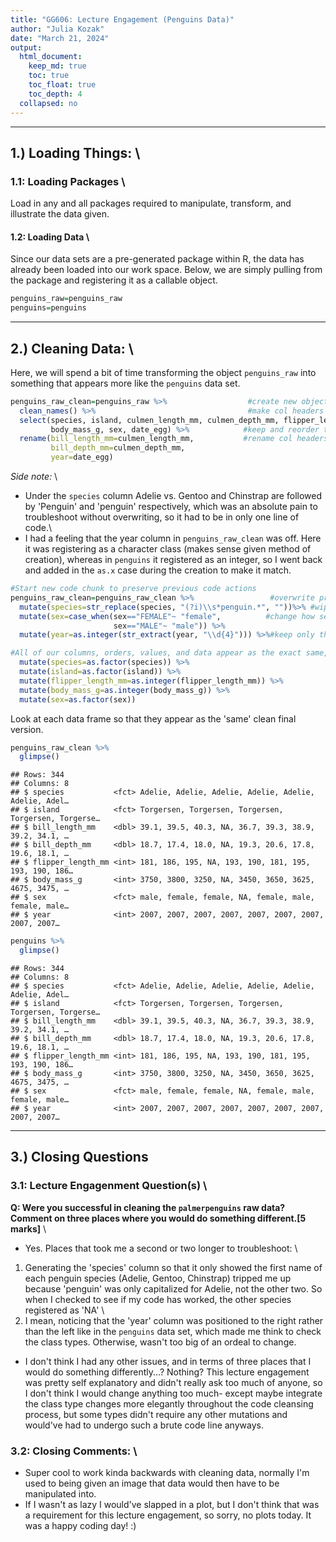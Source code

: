```yaml
---
title: "GG606: Lecture Engagement (Penguins Data)"
author: "Julia Kozak"
date: "March 21, 2024"
output: 
  html_document:
    keep_md: true
    toc: true
    toc_float: true
    toc_depth: 4
  collapsed: no
---
```



________________________________________________________________________________
## 1.) Loading Things: \
### 1.1: Loading Packages \
Load in any and all packages required to manipulate, transform, and illustrate the data given.


#### 1.2: Loading Data \
Since our data sets are a pre-generated package within R, the data has already been loaded into our work space. Below, we are simply pulling from the package and registering it as a callable object. 

```r
penguins_raw=penguins_raw
penguins=penguins
```

________________________________________________________________________________
## 2.) Cleaning Data: \

Here, we will spend a bit of time transforming the object `penguins_raw` into something that appears more like the `penguins` data set.  

```r
penguins_raw_clean=penguins_raw %>%                  #create new object
  clean_names() %>%                                  #make col headers clean
  select(species, island, culmen_length_mm, culmen_depth_mm, flipper_length_mm, 
         body_mass_g, sex, date_egg) %>%            #keep and reorder these cols
  rename(bill_length_mm=culmen_length_mm,           #rename col headers 
         bill_depth_mm=culmen_depth_mm,
         year=date_egg)
```

*Side note:* \

- Under the `species` column Adelie vs. Gentoo and Chinstrap are followed by 'Penguin' and 'penguin' respectively, which was an absolute pain to troubleshoot without overwriting, so it had to be in only one line of code.\
- I had a feeling that the year column in `penguins_raw_clean` was off. Here it was registering as a character class (makes sense given method of creation), whereas in `penguins` it registered as an integer, so I went back and added in the `as.x` case during the creation to make it match. 


```r
#Start new code chunk to preserve previous code actions 
penguins_raw_clean=penguins_raw_clean %>%                 #overwrite previous data frame
  mutate(species=str_replace(species, "(?i)\\s*penguin.*", ""))%>% #wipe everything post
  mutate(sex=case_when(sex=="FEMALE"~ "female",          #change how sexes appear in col
                       sex=="MALE"~ "male")) %>%
  mutate(year=as.integer(str_extract(year, "\\d{4}"))) %>%#keep only the year, not date

#All of our columns, orders, values, and data appear as the exact same, except that they differ in the actual class type. Below we quickly convert each column to match that of the 'penguins` data frame:
  mutate(species=as.factor(species)) %>%
  mutate(island=as.factor(island)) %>%
  mutate(flipper_length_mm=as.integer(flipper_length_mm)) %>%
  mutate(body_mass_g=as.integer(body_mass_g)) %>%
  mutate(sex=as.factor(sex)) 
```

Look at each data frame so that they appear as the 'same' clean final version. 

```r
penguins_raw_clean %>%
  glimpse()
```

```
## Rows: 344
## Columns: 8
## $ species           <fct> Adelie, Adelie, Adelie, Adelie, Adelie, Adelie, Adel…
## $ island            <fct> Torgersen, Torgersen, Torgersen, Torgersen, Torgerse…
## $ bill_length_mm    <dbl> 39.1, 39.5, 40.3, NA, 36.7, 39.3, 38.9, 39.2, 34.1, …
## $ bill_depth_mm     <dbl> 18.7, 17.4, 18.0, NA, 19.3, 20.6, 17.8, 19.6, 18.1, …
## $ flipper_length_mm <int> 181, 186, 195, NA, 193, 190, 181, 195, 193, 190, 186…
## $ body_mass_g       <int> 3750, 3800, 3250, NA, 3450, 3650, 3625, 4675, 3475, …
## $ sex               <fct> male, female, female, NA, female, male, female, male…
## $ year              <int> 2007, 2007, 2007, 2007, 2007, 2007, 2007, 2007, 2007…
```

```r
penguins %>%
  glimpse()
```

```
## Rows: 344
## Columns: 8
## $ species           <fct> Adelie, Adelie, Adelie, Adelie, Adelie, Adelie, Adel…
## $ island            <fct> Torgersen, Torgersen, Torgersen, Torgersen, Torgerse…
## $ bill_length_mm    <dbl> 39.1, 39.5, 40.3, NA, 36.7, 39.3, 38.9, 39.2, 34.1, …
## $ bill_depth_mm     <dbl> 18.7, 17.4, 18.0, NA, 19.3, 20.6, 17.8, 19.6, 18.1, …
## $ flipper_length_mm <int> 181, 186, 195, NA, 193, 190, 181, 195, 193, 190, 186…
## $ body_mass_g       <int> 3750, 3800, 3250, NA, 3450, 3650, 3625, 4675, 3475, …
## $ sex               <fct> male, female, female, NA, female, male, female, male…
## $ year              <int> 2007, 2007, 2007, 2007, 2007, 2007, 2007, 2007, 2007…
```

________________________________________________________________________________
## 3.) Closing Questions

### 3.1: Lecture Engagenment Question(s) \
**Q: Were you successful in cleaning the `palmerpenguins` raw data? Comment on three places where you would do something different.[5 marks]** \
- Yes. Places that took me a second or two longer to troubleshoot: \

1. Generating the 'species' column so that it only showed the first name of each penguin species (Adelie, Gentoo, Chinstrap) tripped me up because 'penguin' was only capitalized for Adelie, not the other two. So when I checked to see if my code has worked, the other species registered as 'NA' \
2. I mean, noticing that the 'year' column was positioned to the right rather than the left like in the `penguins` data set, which made me think to check the class types. Otherwise, wasn't too big of an ordeal to change.

- I don't think I had any other issues, and in terms of three places that I would do something differently...? Nothing? This lecture engagement was pretty self explanatory and didn't really ask too much of anyone, so I don't think I would change anything too much- except maybe integrate the class type changes more elegantly throughout the code cleansing process, but some types didn't require any other mutations and would've had to undergo such a brute code line anyways.


### 3.2: Closing Comments: \
- Super cool to work kinda backwards with cleaning data, normally I'm used to being given an image that data would then have to be manipulated into. 
- If I wasn't as lazy I would've slapped in a plot, but I don't think that was a requirement for this lecture engagement, so sorry, no plots today. It was a happy coding day! :)


















